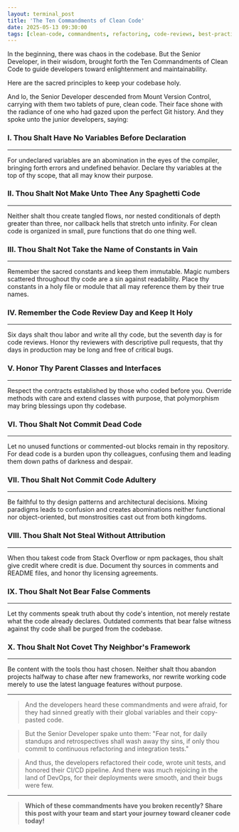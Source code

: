 ```yaml
---
layout: terminal_post
title: 'The Ten Commandments of Clean Code'
date: 2025-05-13 09:30:00
tags: [clean-code, commandments, refactoring, code-reviews, best-practices, software-development, humor]
---
```


In the beginning, there was chaos in the codebase. But the Senior Developer, in their wisdom, brought forth the Ten Commandments of Clean Code to guide developers toward enlightenment and maintainability.

Here are the sacred principles to keep your codebase holy.

And lo, the Senior Developer descended from Mount Version Control, carrying with them two tablets of pure, clean code. Their face shone with the radiance of one who had gazed upon the perfect Git history. And they spoke unto the junior developers, saying:

### I. Thou Shalt Have No Variables Before Declaration

---

For undeclared variables are an abomination in the eyes of the compiler, bringing forth errors and undefined behavior. Declare thy variables at the top of thy scope, that all may know their purpose.

### II. Thou Shalt Not Make Unto Thee Any Spaghetti Code

---

Neither shalt thou create tangled flows, nor nested conditionals of depth greater than three, nor callback hells that stretch unto infinity. For clean code is organized in small, pure functions that do one thing well.

### III. Thou Shalt Not Take the Name of Constants in Vain

---

Remember the sacred constants and keep them immutable. Magic numbers scattered throughout thy code are a sin against readability. Place thy constants in a holy file or module that all may reference them by their true names.

### IV. Remember the Code Review Day and Keep It Holy

---

Six days shalt thou labor and write all thy code, but the seventh day is for code reviews. Honor thy reviewers with descriptive pull requests, that thy days in production may be long and free of critical bugs.

### V. Honor Thy Parent Classes and Interfaces

---

Respect the contracts established by those who coded before you. Override methods with care and extend classes with purpose, that polymorphism may bring blessings upon thy codebase.

### VI. Thou Shalt Not Commit Dead Code

---

Let no unused functions or commented-out blocks remain in thy repository. For dead code is a burden upon thy colleagues, confusing them and leading them down paths of darkness and despair.

### VII. Thou Shalt Not Commit Code Adultery

---

Be faithful to thy design patterns and architectural decisions. Mixing paradigms leads to confusion and creates abominations neither functional nor object-oriented, but monstrosities cast out from both kingdoms.

### VIII. Thou Shalt Not Steal Without Attribution

---

When thou takest code from Stack Overflow or npm packages, thou shalt give credit where credit is due. Document thy sources in comments and README files, and honor thy licensing agreements.

### IX. Thou Shalt Not Bear False Comments

---

Let thy comments speak truth about thy code's intention, not merely restate what the code already declares. Outdated comments that bear false witness against thy code shall be purged from the codebase.

### X. Thou Shalt Not Covet Thy Neighbor's Framework

---

Be content with the tools thou hast chosen. Neither shalt thou abandon projects halfway to chase after new frameworks, nor rewrite working code merely to use the latest language features without purpose.

---

> And the developers heard these commandments and were afraid, for they had sinned greatly with their global variables and their copy-pasted code.

> But the Senior Developer spake unto them: "Fear not, for daily standups and retrospectives shall wash away thy sins, if only thou commit to continuous refactoring and integration tests."

> And thus, the developers refactored their code, wrote unit tests, and honored their CI/CD pipeline.
> And there was much rejoicing in the land of DevOps, for their deployments were smooth, and their bugs were few.

---

> **Which of these commandments have you broken recently? Share this post with your team and start your journey toward cleaner code today!**
